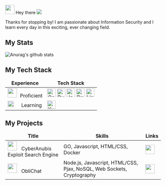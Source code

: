 <img src="https://slackmojis.com/emojis/22158-oh-hello/download" width="30"/> Hey there 
![](https://komarev.com/ghpvc/?username=wirespecter&label=Visitor) 

Thanks for stopping by! I am passionate about Information Security and I learn every day in this exciting, ever changing field.

<h2>My Stats</h2>

![Anurag's github stats](https://github-readme-stats.vercel.app/api?username=wirespecter&count_private=true&bg_color=30,6e87c7,000061&title_color=fff&text_color=fff)


<h2>My Tech Stack</h2>

<table>
  <thead align="center">
    <tr border: none;>
      <td><b>Experience</b></td>
      <td><b>Tech Stack</b></td>
    </tr>
  </thead>
  <tbody>
    <tr>
      <td><img src="https://emojis.slackmojis.com/emojis/images/1621492453/40491/expert.gif?1621492453" width="30" style="margin-right:10px"/>Proficient</td>
<td><a href="https://go.dev/" target="_blank"><img alt="Go" src="https://img.shields.io/badge/-Go-1cb0d5?style=flat-square&logo=go&logoColor=white" height="27"/></a>
     <a href="https://www.python.org/" target="_blank"><img alt="Python" src="https://img.shields.io/badge/-Python-4B8BBE?style=flat-square&logo=python&logoColor=white" height="27"/></a>
       <a href="https://www.javascript.com/" target="_blank"><img alt="Javascript" src="https://img.shields.io/badge/-Javascript-e78750?style=flat-square&logo=javascript&logoColor=white" height="27"/></a>
            <a href="https://www.docker.com/" target="_blank"><img alt="Docker" src="https://img.shields.io/badge/-Docker-0db7ed?style=flat-square&logo=docker&logoColor=white" height="27"/></a>
            <a href="https://www.linux.org/" target="_blank"><img alt="Linux" src="https://img.shields.io/badge/-Linux-F3CD00?style=flat-square&logo=linux&logoColor=white" height="27"/></a>
        </td>
    </tr>
    <tr>
        <td><img src="https://slackmojis.com/emojis/18436-loading/download" width="20" style="margin-right:20px"/> Learning</td>
        <td>
            <a href="https://kubernetes.io/" target="_blank"><img alt="Kubernetes" src="https://img.shields.io/badge/-Kubernetes-1c5cf7?style=flat-square&logo=kubernetes&logoColor=white" height="27"/></a>
        </td>
    </tr>
  </tbody>
</table>   

<h2>My Projects</h2>

<table>
  <thead align="center">
    <tr border: none;>
      <td><b>Title</b></td>
      <td><b>Skills</b></td>
      <td><b>Links</b></td>
    </tr>
  </thead>
  <tbody>
        <tr>
       <td><img src="https://emojis.slackmojis.com/emojis/images/1643514980/10065/evil_parrot.gif?1643514980" width="30" style="margin-right:10px"/> CyberAnubis Exploit Search Engine</td>
       <td>GO, Javascript, HTML/CSS, Docker</td>
       <td><a href="https://www.cyberanubis.com/" target="_blank"><img src="https://img.icons8.com/stickers/344/domain.png" width="30"/></a>
       </td>
    </tr>
    <tr>
       <td><img src="https://emojis.slackmojis.com/emojis/images/1643510948/51530/chatting.gif?1643510948" width="30" style="margin-right:10px"/> ObliChat</td>
       <td>Node.js, Javascript, HTML/CSS, Pjax, NoSQL, Web Sockets, Cryptography</td>
       <td><a href="https://github.com/wirespecter/oblichat" target="_blank"><img src="https://img.icons8.com/stickers/344/github.png" width="30"/></a>
       </td>
    </tr>	
  </tbody>
</table>
